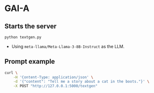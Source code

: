 # GAI-A

## Starts the server
```bash
python textgen.py
```
- Using `meta-llama/Meta-Llama-3-8B-Instruct` as the LLM.

## Prompt example
```bash
curl \
    -H 'Content-Type: application/json' \
    -d '{"content": "Tell me a story about a cat in the boots."}' \
    -X POST "http://127.0.0.1:5000/textgen"
```

